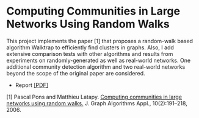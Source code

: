 # Computing Communities in Large Networks Using Random Walks

This project implements the paper [1] that proposes a random-walk based algorithm Walktrap to efficiently find clusters in graphs. 
Also, I add extensive comparison tests with other algorithms and results from experiments on randomly-generated as well as real-world networks. 
One additional community detection algorithm and two real-world networks beyond the scope of the original paper are considered.

- Report [[PDF]](https://github.com/jancio/Computing-Communities-in-Large-Networks-using-Random-Walks/blob/master/Report_ComputingCommunities.pdf)

[1] Pascal Pons and Matthieu Latapy. [Computing communities in large networks using random walks.](http://jgaa.info/accepted/2006/PonsLatapy2006.10.2.pdf)
J. Graph Algorithms Appl., 10(2):191–218, 2006.
